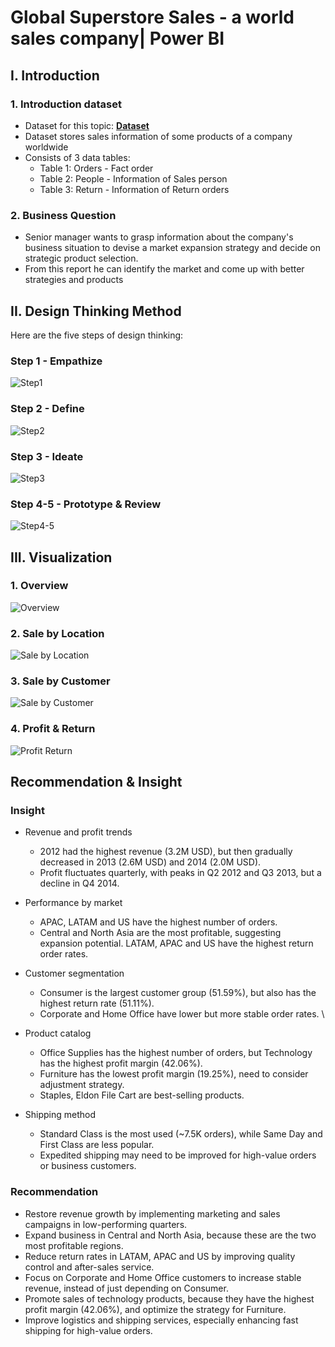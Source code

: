 # Global Superstore Sales - a world sales company| Power BI
## I. Introduction
### 1. Introduction dataset
- Dataset for this topic: [**Dataset**](https://drive.google.com/drive/folders/1Qo6H6D1tSZq0FDsOPBx5dNLj6TlxikNY?hl=vi)
- Dataset stores sales information of some products of a company worldwide
- Consists of 3 data tables:
  - Table 1: Orders - Fact order
  - Table 2: People - Information of Sales person
  - Table 3: Return - Information of Return orders
### 2. Business Question
- Senior manager wants to grasp information about the company's business situation to devise a market expansion strategy and decide on strategic product selection.
- From this report he can identify the market and come up with better strategies and products
## II. Design Thinking Method
Here are the five steps of design thinking:
### Step 1 - Empathize

![Step1](https://github.com/user-attachments/assets/5d455df7-717b-4bf4-896c-3deca8f4dfe8)

### Step 2 - Define

![Step2](https://github.com/user-attachments/assets/639b0e38-0037-4c85-9db8-4cfe9a5b40b0)

### Step 3 - Ideate

![Step3](https://github.com/user-attachments/assets/a261f5a2-06c9-4c09-a7e4-34ca2744a513)

### Step 4-5 - Prototype & Review

![Step4-5](https://github.com/user-attachments/assets/37f97b59-0fd7-4039-8dcc-ace6629ae6b0)

## III. Visualization
### 1. Overview

![Overview](https://github.com/user-attachments/assets/9ae52045-b5de-41cc-bf89-d379c68a3d62)

### 2. Sale by Location
![Sale by Location](https://github.com/user-attachments/assets/cccee9d3-64c8-4cc3-a173-c5f467595677)

### 3. Sale by Customer

![Sale by Customer](https://github.com/user-attachments/assets/d94fa99f-ced7-4b49-b241-c22bc3aa7888)

### 4. Profit & Return
![Profit   Return](https://github.com/user-attachments/assets/1fdbdd6b-8f5f-4507-9612-84769b72fa95)

## Recommendation & Insight

### Insight 
- Revenue and profit trends
  - 2012 had the highest revenue (3.2M USD), but then gradually decreased in 2013 (2.6M USD) and 2014 (2.0M USD).
  - Profit fluctuates quarterly, with peaks in Q2 2012 and Q3 2013, but a decline in Q4 2014.

- Performance by market 
  - APAC, LATAM and US have the highest number of orders.
  - Central and North Asia are the most profitable, suggesting expansion potential. LATAM, APAC and US have the highest return order rates.
  
- Customer segmentation 
  - Consumer is the largest customer group (51.59%), but also has the highest return rate (51.11%).
  - Corporate and Home Office have lower but more stable order rates. \
    
- Product catalog
  - Office Supplies has the highest number of orders, but Technology has the highest profit margin (42.06%).
  - Furniture has the lowest profit margin (19.25%), need to consider adjustment strategy.
  - Staples, Eldon File Cart are best-selling products. 
- Shipping method
  - Standard Class is the most used (~7.5K orders), while Same Day and First Class are less popular.
  - Expedited shipping may need to be improved for high-value orders or business customers.


### Recommendation
* Restore revenue growth by implementing marketing and sales campaigns in low-performing quarters.
* Expand business in Central and North Asia, because these are the two most profitable regions.
* Reduce return rates in LATAM, APAC and US by improving quality control and after-sales service.
* Focus on Corporate and Home Office customers to increase stable revenue, instead of just depending on Consumer.
* Promote sales of technology products, because they have the highest profit margin (42.06%), and optimize the strategy for Furniture.
* Improve logistics and shipping services, especially enhancing fast shipping for high-value orders.
